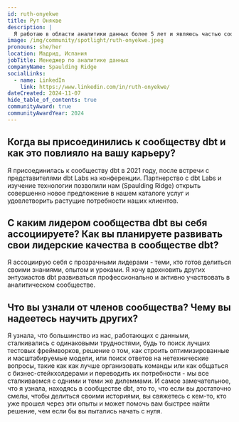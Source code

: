 ```yaml
---
id: ruth-onyekwe
title: Рут Онякве
description: |
  Я работаю в области аналитики данных более 5 лет и являюсь частью сообщества dbt последние 4 года. Имея опыт в международном бизнесе и цифровом маркетинге, я на собственном опыте убедилась в необходимости надежных данных для принятия бизнес-решений. Это вдохновило меня на переход в технологическую сферу, чтобы иметь возможность работать с инструментами и людьми, которые способствуют этому процессу. Сегодня я руковожу командами, которые реализуют проекты по модернизации данных, а также помогаю развивать аналитическое направление моей компании на ежедневной основе. Мне также выпала честь организовывать <a target="_blank" rel="noopener noreferrer" href="https://www.meetup.com/barcelona-dbt-meetup/">встречи dbt в Барселоне, Испания</a> - и я с нетерпением жду возможности продолжать развивать сообщество по всей Европе.
image: /img/community/spotlight/ruth-onyekwe.jpeg
pronouns: she/her
location: Мадрид, Испания
jobTitle: Менеджер по аналитике данных
companyName: Spaulding Ridge
socialLinks:
  - name: LinkedIn
    link: https://www.linkedin.com/in/ruth-onyekwe/
dateCreated: 2024-11-07
hide_table_of_contents: true
communityAward: true
communityAwardYear: 2024 
---
```


## Когда вы присоединились к сообществу dbt и как это повлияло на вашу карьеру?

Я присоединилась к сообществу dbt в 2021 году, после встречи с представителями dbt Labs на конференции. Партнерство с dbt Labs и изучение технологии позволили нам (Spaulding Ridge) открыть совершенно новое предложение в нашем каталоге услуг и удовлетворить растущие потребности наших клиентов.

## С каким лидером сообщества dbt вы себя ассоциируете? Как вы планируете развивать свои лидерские качества в сообществе dbt?

Я ассоциирую себя с прозрачными лидерами - теми, кто готов делиться своими знаниями, опытом и уроками. Я хочу вдохновить других энтузиастов dbt развиваться профессионально и активно участвовать в аналитическом сообществе.

## Что вы узнали от членов сообщества? Чему вы надеетесь научить других?

Я узнала, что большинство из нас, работающих с данными, сталкивались с одинаковыми трудностями, будь то поиск лучших тестовых фреймворков, решение о том, как строить оптимизированные и масштабируемые модели, или поиск ответов на нетехнические вопросы, такие как как лучше организовать команды или как общаться с бизнес-стейкхолдерами и переводить их потребности - мы все сталкиваемся с одними и теми же дилеммами. И самое замечательное, что я узнала, находясь в сообществе dbt, это то, что если вы достаточно смелы, чтобы делиться своими историями, вы свяжетесь с кем-то, кто уже прошел через эти опыты и может помочь вам быстрее найти решение, чем если бы вы пытались начать с нуля.